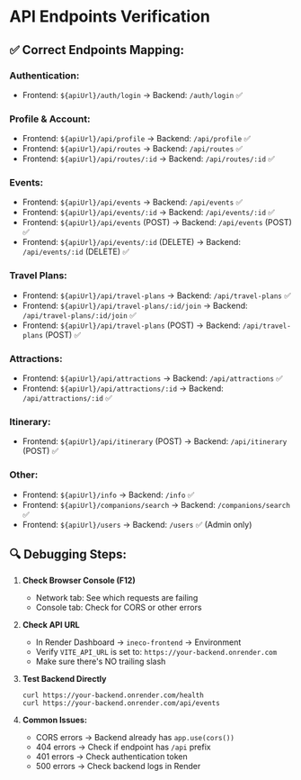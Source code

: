 # API Endpoints Verification

## ✅ Correct Endpoints Mapping:

### Authentication:

- Frontend: `${apiUrl}/auth/login` → Backend: `/auth/login` ✅

### Profile & Account:

- Frontend: `${apiUrl}/api/profile` → Backend: `/api/profile` ✅
- Frontend: `${apiUrl}/api/routes` → Backend: `/api/routes` ✅
- Frontend: `${apiUrl}/api/routes/:id` → Backend: `/api/routes/:id` ✅

### Events:

- Frontend: `${apiUrl}/api/events` → Backend: `/api/events` ✅
- Frontend: `${apiUrl}/api/events/:id` → Backend: `/api/events/:id` ✅
- Frontend: `${apiUrl}/api/events` (POST) → Backend: `/api/events` (POST) ✅
- Frontend: `${apiUrl}/api/events/:id` (DELETE) → Backend: `/api/events/:id` (DELETE) ✅

### Travel Plans:

- Frontend: `${apiUrl}/api/travel-plans` → Backend: `/api/travel-plans` ✅
- Frontend: `${apiUrl}/api/travel-plans/:id/join` → Backend: `/api/travel-plans/:id/join` ✅
- Frontend: `${apiUrl}/api/travel-plans` (POST) → Backend: `/api/travel-plans` (POST) ✅

### Attractions:

- Frontend: `${apiUrl}/api/attractions` → Backend: `/api/attractions` ✅
- Frontend: `${apiUrl}/api/attractions/:id` → Backend: `/api/attractions/:id` ✅

### Itinerary:

- Frontend: `${apiUrl}/api/itinerary` (POST) → Backend: `/api/itinerary` (POST) ✅

### Other:

- Frontend: `${apiUrl}/info` → Backend: `/info` ✅
- Frontend: `${apiUrl}/companions/search` → Backend: `/companions/search` ✅
- Frontend: `${apiUrl}/users` → Backend: `/users` ✅ (Admin only)

## 🔍 Debugging Steps:

1. **Check Browser Console (F12)**

   - Network tab: See which requests are failing
   - Console tab: Check for CORS or other errors

2. **Check API URL**

   - In Render Dashboard → `ineco-frontend` → Environment
   - Verify `VITE_API_URL` is set to: `https://your-backend.onrender.com`
   - Make sure there's NO trailing slash

3. **Test Backend Directly**

   ```
   curl https://your-backend.onrender.com/health
   curl https://your-backend.onrender.com/api/events
   ```

4. **Common Issues:**
   - CORS errors → Backend already has `app.use(cors())`
   - 404 errors → Check if endpoint has `/api` prefix
   - 401 errors → Check authentication token
   - 500 errors → Check backend logs in Render
